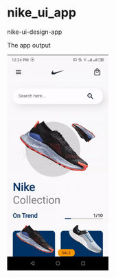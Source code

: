# nike_ui_app

nike-ui-design-app

The app output
<div>
    <img src='./app_output.gif' height='500px'>
</div>

